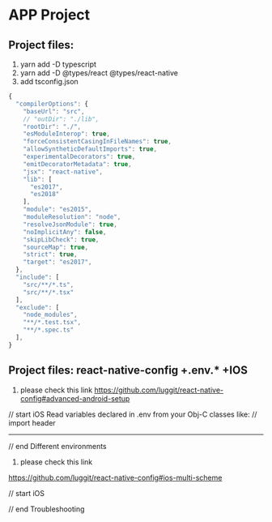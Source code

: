 #  APP Project

## Project files:
1. yarn add -D typescript
1. yarn add -D @types/react @types/react-native
1. add tsconfig.json     


```js
{
  "compilerOptions": {
    "baseUrl": "src",
    // "outDir": "./lib",
    "rootDir": "./",
    "esModuleInterop": true,
    "forceConsistentCasingInFileNames": true,
    "allowSyntheticDefaultImports": true,
    "experimentalDecorators": true,
    "emitDecoratorMetadata": true,
    "jsx": "react-native",
    "lib": [
      "es2017",
      "es2018"
    ],
    "module": "es2015",
    "moduleResolution": "node",
    "resolveJsonModule": true,
    "noImplicitAny": false,
    "skipLibCheck": true,
    "sourceMap": true,
    "strict": true,
    "target": "es2017",
  },
  "include": [
    "src/**/*.ts",
    "src/**/*.tsx"
  ],
  "exclude": [
    "node_modules",
    "**/*.test.tsx",
    "**/*.spec.ts"
  ],
}
```


## Project files: react-native-config +.env.* +IOS 
1. please check this link
 https://github.com/luggit/react-native-config#advanced-android-setup

// start 
 iOS
Read variables declared in .env from your Obj-C classes like:
// import header

**************

// end  Different environments


1. please check this link

https://github.com/luggit/react-native-config#ios-multi-scheme

// start iOS



// end   Troubleshooting